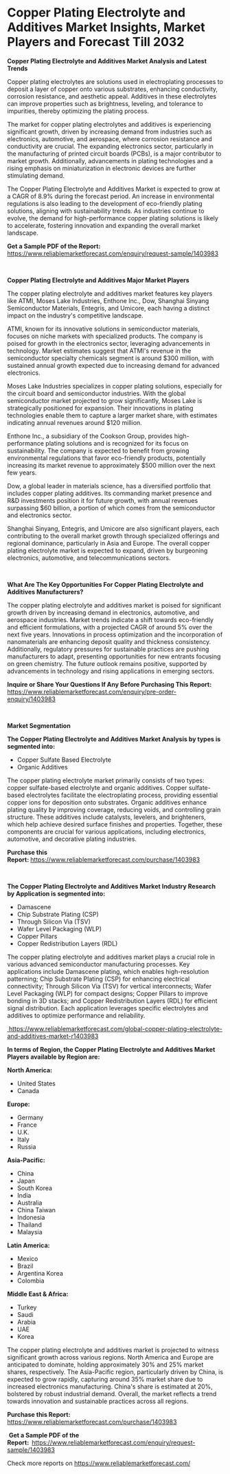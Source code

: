 <p><h1>Copper Plating Electrolyte and Additives Market Insights, Market Players and Forecast Till 2032</h1></p><p><strong>Copper Plating Electrolyte and Additives Market Analysis and Latest Trends</strong></p>
<p><p>Copper plating electrolytes are solutions used in electroplating processes to deposit a layer of copper onto various substrates, enhancing conductivity, corrosion resistance, and aesthetic appeal. Additives in these electrolytes can improve properties such as brightness, leveling, and tolerance to impurities, thereby optimizing the plating process.</p><p>The market for copper plating electrolytes and additives is experiencing significant growth, driven by increasing demand from industries such as electronics, automotive, and aerospace, where corrosion resistance and conductivity are crucial. The expanding electronics sector, particularly in the manufacturing of printed circuit boards (PCBs), is a major contributor to market growth. Additionally, advancements in plating technologies and a rising emphasis on miniaturization in electronic devices are further stimulating demand.</p><p>The Copper Plating Electrolyte and Additives Market is expected to grow at a CAGR of 8.9% during the forecast period. An increase in environmental regulations is also leading to the development of eco-friendly plating solutions, aligning with sustainability trends. As industries continue to evolve, the demand for high-performance copper plating solutions is likely to accelerate, fostering innovation and expanding the overall market landscape.</p></p>
<p><strong>Get a Sample PDF of the Report:&nbsp;</strong> <a href="https://www.reliablemarketforecast.com/enquiry/request-sample/1403983?utm_campaign=1874&utm_medium=2&utm_source=Github&utm_content=ia&utm_term=13012025&utm_id=copper-plating-electrolyte-and-additives">https://www.reliablemarketforecast.com/enquiry/request-sample/1403983</a></p>
<p>&nbsp;</p>
<p><strong>Copper Plating Electrolyte and Additives Major Market Players</strong></p>
<p><p>The copper plating electrolyte and additives market features key players like ATMI, Moses Lake Industries, Enthone Inc., Dow, Shanghai Sinyang Semiconductor Materials, Entegris, and Umicore, each having a distinct impact on the industry's competitive landscape.</p><p>ATMI, known for its innovative solutions in semiconductor materials, focuses on niche markets with specialized products. The company is poised for growth in the electronics sector, leveraging advancements in technology. Market estimates suggest that ATMI's revenue in the semiconductor specialty chemicals segment is around $300 million, with sustained annual growth expected due to increasing demand for advanced electronics.</p><p>Moses Lake Industries specializes in copper plating solutions, especially for the circuit board and semiconductor industries. With the global semiconductor market projected to grow significantly, Moses Lake is strategically positioned for expansion. Their innovations in plating technologies enable them to capture a larger market share, with estimates indicating annual revenues around $120 million.</p><p>Enthone Inc., a subsidiary of the Cookson Group, provides high-performance plating solutions and is recognized for its focus on sustainability. The company is expected to benefit from growing environmental regulations that favor eco-friendly products, potentially increasing its market revenue to approximately $500 million over the next few years.</p><p>Dow, a global leader in materials science, has a diversified portfolio that includes copper plating additives. Its commanding market presence and R&D investments position it for future growth, with annual revenues surpassing $60 billion, a portion of which comes from the semiconductor and electronics sector.</p><p>Shanghai Sinyang, Entegris, and Umicore are also significant players, each contributing to the overall market growth through specialized offerings and regional dominance, particularly in Asia and Europe. The overall copper plating electrolyte market is expected to expand, driven by burgeoning electronics, automotive, and telecommunications sectors.</p></p>
<p>&nbsp;</p>
<p><strong>What Are The Key Opportunities For Copper Plating Electrolyte and Additives Manufacturers?</strong></p>
<p><p>The copper plating electrolyte and additives market is poised for significant growth driven by increasing demand in electronics, automotive, and aerospace industries. Market trends indicate a shift towards eco-friendly and efficient formulations, with a projected CAGR of around 5% over the next five years. Innovations in process optimization and the incorporation of nanomaterials are enhancing deposit quality and thickness consistency. Additionally, regulatory pressures for sustainable practices are pushing manufacturers to adapt, presenting opportunities for new entrants focusing on green chemistry. The future outlook remains positive, supported by advancements in technology and rising applications in emerging sectors.</p></p>
<p><strong>Inquire or Share Your Questions If Any Before Purchasing This Report:</strong> <a href="https://www.reliablemarketforecast.com/enquiry/pre-order-enquiry/1403983?utm_campaign=1874&utm_medium=2&utm_source=Github&utm_content=ia&utm_term=13012025&utm_id=copper-plating-electrolyte-and-additives">https://www.reliablemarketforecast.com/enquiry/pre-order-enquiry/1403983</a></p>
<p>&nbsp;</p>
<p><strong>Market Segmentation</strong></p>
<p><strong>The Copper Plating Electrolyte and Additives Market Analysis by types is segmented into:</strong></p>
<p><ul><li>Copper Sulfate Based Electrolyte</li><li>Organic Additives</li></ul></p>
<p><p>The copper plating electrolyte market primarily consists of two types: copper sulfate-based electrolyte and organic additives. Copper sulfate-based electrolytes facilitate the electroplating process, providing essential copper ions for deposition onto substrates. Organic additives enhance plating quality by improving coverage, reducing voids, and controlling grain structure. These additives include catalysts, levelers, and brighteners, which help achieve desired surface finishes and properties. Together, these components are crucial for various applications, including electronics, automotive, and decorative plating industries.</p></p>
<p><strong>Purchase this Report:&nbsp;</strong><a href="https://www.reliablemarketforecast.com/purchase/1403983?utm_campaign=1874&utm_medium=2&utm_source=Github&utm_content=ia&utm_term=13012025&utm_id=copper-plating-electrolyte-and-additives">https://www.reliablemarketforecast.com/purchase/1403983</a></p>
<p>&nbsp;</p>
<p><strong>The Copper Plating Electrolyte and Additives Market Industry Research by Application is segmented into:</strong></p>
<p><ul><li>Damascene</li><li>Chip Substrate Plating (CSP)</li><li>Through Silicon Via (TSV)</li><li>Wafer Level Packaging (WLP)</li><li>Copper Pillars</li><li>Copper Redistribution Layers (RDL)</li></ul></p>
<p><p>The copper plating electrolyte and additives market plays a crucial role in various advanced semiconductor manufacturing processes. Key applications include Damascene plating, which enables high-resolution patterning; Chip Substrate Plating (CSP) for enhancing electrical connectivity; Through Silicon Via (TSV) for vertical interconnects; Wafer Level Packaging (WLP) for compact designs; Copper Pillars to improve bonding in 3D stacks; and Copper Redistribution Layers (RDL) for efficient signal distribution. Each application leverages specific electrolytes and additives to optimize performance and reliability.</p></p>
<p><a href="https://www.reliablemarketforecast.com/global-copper-plating-electrolyte-and-additives-market-r1403983?utm_campaign=1874&utm_medium=2&utm_source=Github&utm_content=ia&utm_term=13012025&utm_id=copper-plating-electrolyte-and-additives">&nbsp;https://www.reliablemarketforecast.com/global-copper-plating-electrolyte-and-additives-market-r1403983</a></p>
<p><strong>In terms of Region, the Copper Plating Electrolyte and Additives Market Players available by Region are:</strong></p>
<p>
    <p> <strong> North America: </strong>
        <ul>
            <li>United States</li>
            <li>Canada</li>
        </ul>
        </p> 
    <p> <strong> Europe: </strong>
        <ul>
            <li>Germany</li>
            <li>France</li>
            <li>U.K.</li>
            <li>Italy</li>
            <li>Russia</li>
        </ul>
        </p> 
    <p> <strong> Asia-Pacific: </strong>
        <ul>
            <li>China</li>
            <li>Japan</li>
            <li>South Korea</li>
            <li>India</li>
            <li>Australia</li>
            <li>China Taiwan</li>
            <li>Indonesia</li>
            <li>Thailand</li>
            <li>Malaysia</li>
        </ul>
        </p> 
    <p> <strong> Latin America: </strong>
        <ul>
            <li>Mexico</li>
            <li>Brazil</li>
            <li>Argentina Korea</li>
            <li>Colombia</li>
        </ul>
        </p> 
    <p> <strong> Middle East & Africa: </strong>
        <ul>
            <li>Turkey</li>
            <li>Saudi</li>
            <li>Arabia</li>
            <li>UAE</li>
            <li>Korea</li>
        </ul>
    </p>
    </p>
<p><p>The copper plating electrolyte and additives market is projected to witness significant growth across various regions. North America and Europe are anticipated to dominate, holding approximately 30% and 25% market shares, respectively. The Asia-Pacific region, particularly driven by China, is expected to grow rapidly, capturing around 35% market share due to increased electronics manufacturing. China's share is estimated at 20%, bolstered by robust industrial demand. Overall, the market reflects a trend towards innovation and sustainable practices across all regions.</p></p>
<p><strong>Purchase this Report: </strong><a href="https://www.reliablemarketforecast.com/purchase/1403983?utm_campaign=1874&utm_medium=2&utm_source=Github&utm_content=ia&utm_term=13012025&utm_id=copper-plating-electrolyte-and-additives">https://www.reliablemarketforecast.com/purchase/1403983</a></p>
<p>&nbsp;<strong>Get a Sample PDF of the Report:&nbsp;&nbsp;</strong><a href="https://www.reliablemarketforecast.com/enquiry/request-sample/1403983?utm_campaign=1874&utm_medium=2&utm_source=Github&utm_content=ia&utm_term=13012025&utm_id=copper-plating-electrolyte-and-additives">https://www.reliablemarketforecast.com/enquiry/request-sample/1403983</a></p>
<p><strong></strong></p>
<p>Check more reports on <a href="https://www.reliablemarketforecast.com/?utm_campaign=1874&utm_medium=2&utm_source=Github&utm_content=ia&utm_term=13012025&utm_id=copper-plating-electrolyte-and-additives">https://www.reliablemarketforecast.com/</a></p>